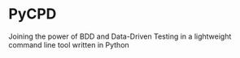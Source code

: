 # PyCPD
Joining the power of BDD and Data-Driven Testing in a lightweight command line tool written in Python
